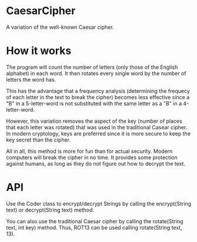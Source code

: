 # CaesarCipher
A variation of the well-known Caesar cipher.

# How it works
The program will count the number of letters (only those of the English alphabet) in each word. It then rotates every single word by the number of letters the word has.

This has the advantage that a frequency analysis (determining the frequecy of each letter in the text to break the cipher) becomes less effective since a "B" in a 5-letter-word is not substituted with the same letter as a "B" in a 4-letter-word.

However, this variation removes the aspect of the key (number of places that each letter was rotated) that was used in the traditional Casear cipher. In modern cryptology, keys are preferred since it is more secure to keep the key secret than the cipher.

All in all, this method is more for fun than for actual security. Modern computers will break the cipher in no time. It provides some protection against humans, as long as they do not figure out how to decrypt the text.

# API
Use the Coder class to encrypt/decrypt Strings by calling the encrypt(String text) or decrypt(String text) method.

You can also use the traditional Caesar cipher by calling the rotate(String text, int key) method. Thus, ROT13 can be used calling rotate(String text, 13).
